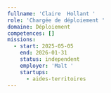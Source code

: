 ```yaml
---
fullname: 'Claire  Hollant '
role: 'Chargée de déploiement '
domaine: Déploiement
competences: []
missions:
  - start: 2025-05-05
    end: 2026-01-31
    status: independent
    employer: 'Malt '
    startups:
      - aides-territoires
---
```

